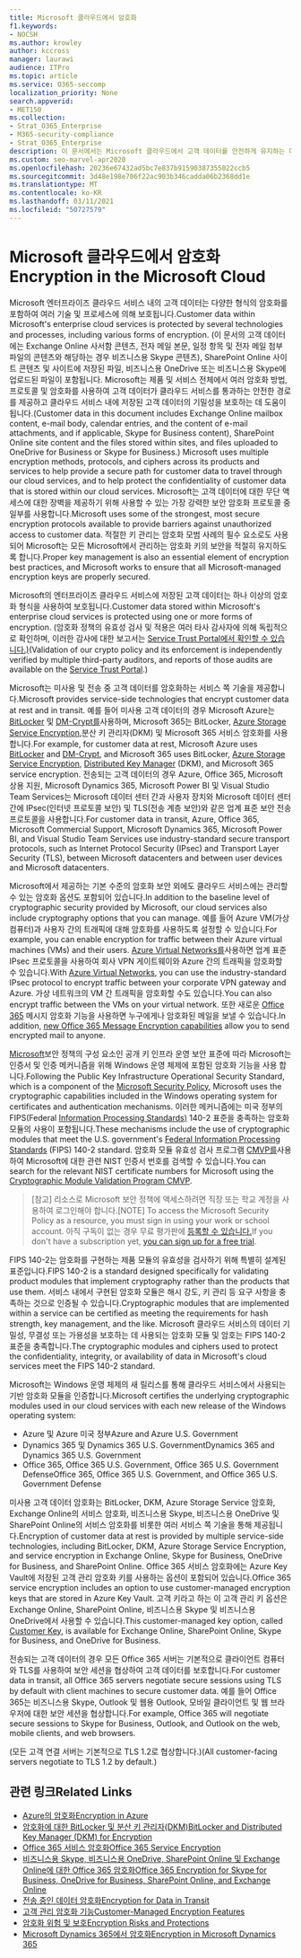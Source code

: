 ```yaml
---
title: Microsoft 클라우드에서 암호화
f1.keywords:
- NOCSH
ms.author: krowley
author: kccross
manager: laurawi
audience: ITPro
ms.topic: article
ms.service: O365-seccomp
localization_priority: None
search.appverid:
- MET150
ms.collection:
- Strat_O365_Enterprise
- M365-security-compliance
- Strat_O365_Enterprise
description: 이 문서에서는 Microsoft 클라우드에서 고객 데이터를 안전하게 유지하는 데 사용되는 다양한 형태의 암호화에 대한 개요를 읽어 읽습니다.
ms.custom: seo-marvel-apr2020
ms.openlocfilehash: 20236e67432ad5bc7e837b91590387355022ccb5
ms.sourcegitcommit: 3d48e198e706f22ac903b346cadda06b2368dd1e
ms.translationtype: MT
ms.contentlocale: ko-KR
ms.lasthandoff: 03/11/2021
ms.locfileid: "50727579"
---
```

# <a name="encryption-in-the-microsoft-cloud"></a><span data-ttu-id="4cf8a-103">Microsoft 클라우드에서 암호화</span><span class="sxs-lookup"><span data-stu-id="4cf8a-103">Encryption in the Microsoft Cloud</span></span>

<span data-ttu-id="4cf8a-104">Microsoft 엔터프라이즈 클라우드 서비스 내의 고객 데이터는 다양한 형식의 암호화를 포함하여 여러 기술 및 프로세스에 의해 보호됩니다.</span><span class="sxs-lookup"><span data-stu-id="4cf8a-104">Customer data within Microsoft's enterprise cloud services is protected by several technologies and processes, including various forms of encryption.</span></span> <span data-ttu-id="4cf8a-105">(이 문서의 고객 데이터에는 Exchange Online 사서함 콘텐츠, 전자 메일 본문, 일정 항목 및 전자 메일 첨부 파일의 콘텐츠와 해당하는 경우 비즈니스용 Skype 콘텐츠), SharePoint Online 사이트 콘텐츠 및 사이트에 저장된 파일, 비즈니스용 OneDrive 또는 비즈니스용 Skype에 업로드된 파일이 포함됩니다. Microsoft는 제품 및 서비스 전체에서 여러 암호화 방법, 프로토콜 및 암호화를 사용하여 고객 데이터가 클라우드 서비스를 통과하는 안전한 경로를 제공하고 클라우드 서비스 내에 저장된 고객 데이터의 기밀성을 보호하는 데 도움이 됩니다.</span><span class="sxs-lookup"><span data-stu-id="4cf8a-105">(Customer data in this document includes Exchange Online mailbox content, e-mail body, calendar entries, and the content of e-mail attachments, and if applicable, Skype for Business content), SharePoint Online site content and the files stored within sites, and files uploaded to OneDrive for Business or Skype for Business.) Microsoft uses multiple encryption methods, protocols, and ciphers across its products and services to help provide a secure path for customer data to travel through our cloud services, and to help protect the confidentiality of customer data that is stored within our cloud services.</span></span> <span data-ttu-id="4cf8a-106">Microsoft는 고객 데이터에 대한 무단 액세스에 대한 장벽을 제공하기 위해 사용할 수 있는 가장 강력한 보안 암호화 프로토콜 중 일부를 사용합니다.</span><span class="sxs-lookup"><span data-stu-id="4cf8a-106">Microsoft uses some of the strongest, most secure encryption protocols available to provide barriers against unauthorized access to customer data.</span></span> <span data-ttu-id="4cf8a-107">적절한 키 관리는 암호화 모범 사례의 필수 요소로도 사용되어 Microsoft는 모든 Microsoft에서 관리하는 암호화 키의 보안을 적절히 유지하도록 합니다.</span><span class="sxs-lookup"><span data-stu-id="4cf8a-107">Proper key management is also an essential element of encryption best practices, and Microsoft works to ensure that all Microsoft-managed encryption keys are properly secured.</span></span>

<span data-ttu-id="4cf8a-108">Microsoft의 엔터프라이즈 클라우드 서비스에 저장된 고객 데이터는 하나 이상의 암호화 형식을 사용하여 보호됩니다.</span><span class="sxs-lookup"><span data-stu-id="4cf8a-108">Customer data stored within Microsoft's enterprise cloud services is protected using one or more forms of encryption.</span></span> <span data-ttu-id="4cf8a-109">(암호화 정책의 유효성 검사 및 적용은 여러 타사 감사자에 의해 독립적으로 확인하며, 이러한 감사에 대한 보고서는 [Service Trust Portal에서 확인할 수 있습니다.)](https://aka.ms/stp)</span><span class="sxs-lookup"><span data-stu-id="4cf8a-109">(Validation of our crypto policy and its enforcement is independently verified by multiple third-party auditors, and reports of those audits are available on the [Service Trust Portal](https://aka.ms/stp).)</span></span>

<span data-ttu-id="4cf8a-110">Microsoft는 미사용 및 전송 중 고객 데이터를 암호화하는 서비스 쪽 기술을 제공합니다.</span><span class="sxs-lookup"><span data-stu-id="4cf8a-110">Microsoft provides service-side technologies that encrypt customer data at rest and in transit.</span></span> <span data-ttu-id="4cf8a-111">예를 들어 미사용 고객 데이터의 경우 Microsoft Azure는 [BitLocker](https://docs.microsoft.com/windows/device-security/bitlocker/bitlocker-overview) 및 [DM-Crypt를](https://en.wikipedia.org/wiki/Dm-crypt)사용하며, Microsoft [](https://docs.microsoft.com/microsoft-365/compliance/exchange-online-secures-email-secrets) 365는 BitLocker, [Azure Storage Service Encryption,](https://docs.microsoft.com/azure/)분산 키 관리자(DKM) 및 Microsoft 365 서비스 암호화를 사용합니다.</span><span class="sxs-lookup"><span data-stu-id="4cf8a-111">For example, for customer data at rest, Microsoft Azure uses [BitLocker](https://docs.microsoft.com/windows/device-security/bitlocker/bitlocker-overview) and [DM-Crypt](https://en.wikipedia.org/wiki/Dm-crypt), and Microsoft 365 uses BitLocker, [Azure Storage Service Encryption](https://docs.microsoft.com/azure/), [Distributed Key Manager](https://docs.microsoft.com/microsoft-365/compliance/exchange-online-secures-email-secrets) (DKM), and Microsoft 365 service encryption.</span></span> <span data-ttu-id="4cf8a-112">전송되는 고객 데이터의 경우 Azure, Office 365, Microsoft 상용 지원, Microsoft Dynamics 365, Microsoft Power BI 및 Visual Studio Team Services는 Microsoft 데이터 센터 간과 사용자 장치와 Microsoft 데이터 센터 간에 IPsec(인터넷 프로토콜 보안) 및 TLS(전송 계층 보안)와 같은 업계 표준 보안 전송 프로토콜을 사용합니다.</span><span class="sxs-lookup"><span data-stu-id="4cf8a-112">For customer data in transit, Azure, Office 365, Microsoft Commercial Support, Microsoft Dynamics 365, Microsoft Power BI, and Visual Studio Team Services use industry-standard secure transport protocols, such as Internet Protocol Security (IPsec) and Transport Layer Security (TLS), between Microsoft datacenters and between user devices and Microsoft datacenters.</span></span>

<span data-ttu-id="4cf8a-113">Microsoft에서 제공하는 기본 수준의 암호화 보안 외에도 클라우드 서비스에는 관리할 수 있는 암호화 옵션도 포함되어 있습니다.</span><span class="sxs-lookup"><span data-stu-id="4cf8a-113">In addition to the baseline level of cryptographic security provided by Microsoft, our cloud services also include cryptography options that you can manage.</span></span> <span data-ttu-id="4cf8a-114">예를 들어 Azure VM(가상 컴퓨터)과 사용자 간의 트래픽에 대해 암호화를 사용하도록 설정할 수 있습니다.</span><span class="sxs-lookup"><span data-stu-id="4cf8a-114">For example, you can enable encryption for traffic between their Azure virtual machines (VMs) and their users.</span></span> <span data-ttu-id="4cf8a-115">[Azure Virtual Networks를](https://azure.microsoft.com/services/virtual-network/)사용하면 업계 표준 IPsec 프로토콜을 사용하여 회사 VPN 게이트웨이와 Azure 간의 트래픽을 암호화할 수 있습니다.</span><span class="sxs-lookup"><span data-stu-id="4cf8a-115">With [Azure Virtual Networks](https://azure.microsoft.com/services/virtual-network/), you can use the industry-standard IPsec protocol to encrypt traffic between your corporate VPN gateway and Azure.</span></span> <span data-ttu-id="4cf8a-116">가상 네트워크의 VM 간 트래픽을 암호화할 수도 있습니다.</span><span class="sxs-lookup"><span data-stu-id="4cf8a-116">You can also encrypt traffic between the VMs on your virtual network.</span></span> <span data-ttu-id="4cf8a-117">또한 새로운 [Office 365](set-up-new-message-encryption-capabilities.md) 메시지 암호화 기능을 사용하면 누구에게나 암호화된 메일을 보낼 수 있습니다.</span><span class="sxs-lookup"><span data-stu-id="4cf8a-117">In addition, [new Office 365 Message Encryption capabilities](set-up-new-message-encryption-capabilities.md) allow you to send encrypted mail to anyone.</span></span>

<span data-ttu-id="4cf8a-118">[Microsoft](https://servicetrust.microsoft.com/ViewPage/TrustDocuments?command=Download&downloadType=Document&downloadId=5868ecc8-50b7-4f91-b43f-640e2b99e86e&docTab=6d000410-c9e9-11e7-9a91-892aae8839ad_FAQ%20and%20White%20Papers)보안 정책의 구성 요소인 공개 키 인프라 운영 보안 표준에 따라 Microsoft는 인증서 및 인증 메커니즘을 위해 Windows 운영 체제에 포함된 암호화 기능을 사용 합니다.</span><span class="sxs-lookup"><span data-stu-id="4cf8a-118">Following the Public Key Infrastructure Operational Security Standard, which is a component of the [Microsoft Security Policy](https://servicetrust.microsoft.com/ViewPage/TrustDocuments?command=Download&downloadType=Document&downloadId=5868ecc8-50b7-4f91-b43f-640e2b99e86e&docTab=6d000410-c9e9-11e7-9a91-892aae8839ad_FAQ%20and%20White%20Papers), Microsoft uses the cryptographic capabilities included in the Windows operating system for certificates and authentication mechanisms.</span></span> <span data-ttu-id="4cf8a-119">이러한 메커니즘에는 미국 정부의 FIPS(Federal [Information Processing Standards)](https://csrc.nist.gov/publications/PubsFIPS.html) 140-2 표준을 충족하는 암호화 모듈의 사용이 포함됩니다.</span><span class="sxs-lookup"><span data-stu-id="4cf8a-119">These mechanisms include the use of cryptographic modules that meet the U.S. government's [Federal Information Processing Standards](https://csrc.nist.gov/publications/PubsFIPS.html) (FIPS) 140-2 standard.</span></span> <span data-ttu-id="4cf8a-120">암호화 모듈 유효성 검사 프로그램 [CMVP를](https://csrc.nist.gov/projects/cryptographic-module-validation-program/validated-modules/search)사용하여 Microsoft에 대한 관련 NIST 인증서 번호를 검색할 수 있습니다.</span><span class="sxs-lookup"><span data-stu-id="4cf8a-120">You can search for the relevant NIST certificate numbers for Microsoft using the [Cryptographic Module Validation Program CMVP](https://csrc.nist.gov/projects/cryptographic-module-validation-program/validated-modules/search).</span></span>

> <span data-ttu-id="4cf8a-121">[참고] 리소스로 Microsoft 보안 정책에 액세스하려면 직장 또는 학교 계정을 사용하여 로그인해야 합니다.</span><span class="sxs-lookup"><span data-stu-id="4cf8a-121">[NOTE] To access the Microsoft Security Policy as a resource, you must sign in using your work or school account.</span></span> <span data-ttu-id="4cf8a-122">아직 구독이 없는 경우 무료 평가판에 [등록할 수 있습니다.](https://servicetrust.microsoft.com/Home/TrialSubscriptions)</span><span class="sxs-lookup"><span data-stu-id="4cf8a-122">If you don't have a subscription yet, [you can sign up for a free trial](https://servicetrust.microsoft.com/Home/TrialSubscriptions).</span></span>

<span data-ttu-id="4cf8a-123">FIPS 140-2는 암호화를 구현하는 제품 모듈의 유효성을 검사하기 위해 특별히 설계된 표준입니다.</span><span class="sxs-lookup"><span data-stu-id="4cf8a-123">FIPS 140-2 is a standard designed specifically for validating product modules that implement cryptography rather than the products that use them.</span></span> <span data-ttu-id="4cf8a-124">서비스 내에서 구현된 암호화 모듈은 해시 강도, 키 관리 등 요구 사항을 충족하는 것으로 인증될 수 있습니다.</span><span class="sxs-lookup"><span data-stu-id="4cf8a-124">Cryptographic modules that are implemented within a service can be certified as meeting the requirements for hash strength, key management, and the like.</span></span> <span data-ttu-id="4cf8a-125">Microsoft 클라우드 서비스의 데이터 기밀성, 무결성 또는 가용성을 보호하는 데 사용되는 암호화 모듈 및 암호는 FIPS 140-2 표준을 충족합니다.</span><span class="sxs-lookup"><span data-stu-id="4cf8a-125">The cryptographic modules and ciphers used to protect the confidentiality, integrity, or availability of data in Microsoft's cloud services meet the FIPS 140-2 standard.</span></span>

<span data-ttu-id="4cf8a-126">Microsoft는 Windows 운영 체제의 새 릴리스를 통해 클라우드 서비스에서 사용되는 기반 암호화 모듈을 인증합니다.</span><span class="sxs-lookup"><span data-stu-id="4cf8a-126">Microsoft certifies the underlying cryptographic modules used in our cloud services with each new release of the Windows operating system:</span></span>

- <span data-ttu-id="4cf8a-127">Azure 및 Azure 미국 정부</span><span class="sxs-lookup"><span data-stu-id="4cf8a-127">Azure and Azure U.S. Government</span></span>
- <span data-ttu-id="4cf8a-128">Dynamics 365 및 Dynamics 365 U.S. Government</span><span class="sxs-lookup"><span data-stu-id="4cf8a-128">Dynamics 365 and Dynamics 365 U.S. Government</span></span>
- <span data-ttu-id="4cf8a-129">Office 365, Office 365 U.S. Government, Office 365 U.S. Government Defense</span><span class="sxs-lookup"><span data-stu-id="4cf8a-129">Office 365, Office 365 U.S. Government, and Office 365 U.S. Government Defense</span></span>

<span data-ttu-id="4cf8a-130">미사용 고객 데이터 암호화는 BitLocker, DKM, Azure Storage Service 암호화, Exchange Online의 서비스 암호화, 비즈니스용 Skype, 비즈니스용 OneDrive 및 SharePoint Online의 서비스 암호화를 비롯한 여러 서비스 쪽 기술을 통해 제공됩니다.</span><span class="sxs-lookup"><span data-stu-id="4cf8a-130">Encryption of customer data at rest is provided by multiple service-side technologies, including BitLocker, DKM, Azure Storage Service Encryption, and service encryption in Exchange Online, Skype for Business, OneDrive for Business, and SharePoint Online.</span></span> <span data-ttu-id="4cf8a-131">Office 365 서비스 암호화에는 Azure Key Vault에 저장된 고객 관리 암호화 키를 사용하는 옵션이 포함되어 있습니다.</span><span class="sxs-lookup"><span data-stu-id="4cf8a-131">Office 365 service encryption includes an option to use customer-managed encryption keys that are stored in Azure Key Vault.</span></span> <span data-ttu-id="4cf8a-132">고객 키라고 하는 이 [](https://docs.microsoft.com/microsoft-365/compliance/customer-key-overview)고객 관리 키 옵션은 Exchange Online, SharePoint Online, 비즈니스용 Skype 및 비즈니스용 OneDrive에서 사용할 수 있습니다.</span><span class="sxs-lookup"><span data-stu-id="4cf8a-132">This customer-managed key option, called [Customer Key](https://docs.microsoft.com/microsoft-365/compliance/customer-key-overview), is available for Exchange Online, SharePoint Online, Skype for Business, and OneDrive for Business.</span></span>

<span data-ttu-id="4cf8a-133">전송되는 고객 데이터의 경우 모든 Office 365 서버는 기본적으로 클라이언트 컴퓨터와 TLS를 사용하여 보안 세션을 협상하여 고객 데이터를 보호합니다.</span><span class="sxs-lookup"><span data-stu-id="4cf8a-133">For customer data in transit, all Office 365 servers negotiate secure sessions using TLS by default with client machines to secure customer data.</span></span> <span data-ttu-id="4cf8a-134">예를 들어 Office 365는 비즈니스용 Skype, Outlook 및 웹용 Outlook, 모바일 클라이언트 및 웹 브라우저에 대한 보안 세션을 협상합니다.</span><span class="sxs-lookup"><span data-stu-id="4cf8a-134">For example, Office 365 will negotiate secure sessions to Skype for Business, Outlook, and Outlook on the web, mobile clients, and web browsers.</span></span>

<span data-ttu-id="4cf8a-135">(모든 고객 연결 서버는 기본적으로 TLS 1.2로 협상합니다.)</span><span class="sxs-lookup"><span data-stu-id="4cf8a-135">(All customer-facing servers negotiate to TLS 1.2 by default.)</span></span>

## <a name="related-links"></a><span data-ttu-id="4cf8a-136">관련 링크</span><span class="sxs-lookup"><span data-stu-id="4cf8a-136">Related Links</span></span>

- [<span data-ttu-id="4cf8a-137">Azure의 암호화</span><span class="sxs-lookup"><span data-stu-id="4cf8a-137">Encryption in Azure</span></span>](office-365-azure-encryption.md)
- [<span data-ttu-id="4cf8a-138">암호화에 대한 BitLocker 및 분산 키 관리자(DKM)</span><span class="sxs-lookup"><span data-stu-id="4cf8a-138">BitLocker and Distributed Key Manager (DKM) for Encryption</span></span>](office-365-bitlocker-and-distributed-key-manager-for-encryption.md)
- [<span data-ttu-id="4cf8a-139">Office 365 서비스 암호화</span><span class="sxs-lookup"><span data-stu-id="4cf8a-139">Office 365 Service Encryption</span></span>](office-365-service-encryption.md)
- [<span data-ttu-id="4cf8a-140">비즈니스용 Skype, 비즈니스용 OneDrive, SharePoint Online 및 Exchange Online에 대한 Office 365 암호화</span><span class="sxs-lookup"><span data-stu-id="4cf8a-140">Office 365 Encryption for Skype for Business, OneDrive for Business, SharePoint Online, and Exchange Online</span></span>](office-365-encryption-for-skype-onedrive-sharepoint-and-exchange.md)
- [<span data-ttu-id="4cf8a-141">전송 중인 데이터 암호화</span><span class="sxs-lookup"><span data-stu-id="4cf8a-141">Encryption for Data in Transit</span></span>](office-365-encryption-for-data-in-transit.md)
- [<span data-ttu-id="4cf8a-142">고객 관리 암호화 기능</span><span class="sxs-lookup"><span data-stu-id="4cf8a-142">Customer-Managed Encryption Features</span></span>](office-365-customer-managed-encryption-features.md)
- [<span data-ttu-id="4cf8a-143">암호화 위험 및 보호</span><span class="sxs-lookup"><span data-stu-id="4cf8a-143">Encryption Risks and Protections</span></span>](office-365-encryption-risks-and-protections.md)
- [<span data-ttu-id="4cf8a-144">Microsoft Dynamics 365에서 암호화</span><span class="sxs-lookup"><span data-stu-id="4cf8a-144">Encryption in Microsoft Dynamics 365</span></span>](office-365-encryption-in-microsoft-dynamics-365.md)
